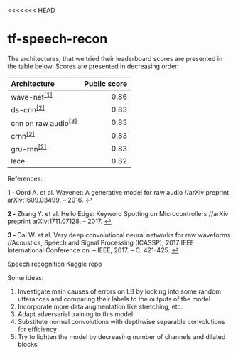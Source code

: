 <<<<<<< HEAD
# tf-speech-recon
The architectures, that we tried their leaderboard scores are presented in the table below. Scores are presented in decreasing order:

| Architecture | Public score |
| :----------- | -----------: |
| wave-net<sup id="1">[[1]](#1)</sup> | 0.86         |
| ds-cnn<sup id="2">[[2]](#2)</sup>   | 0.83         |
| cnn on raw audio<sup id="3">[[3]](#3)</sup> | 0.83 |
| crnn<sup id="2">[[2]](#2)</sup> | 0.83 |
| gru-rnn<sup id="2">[[2]](#2)</sup> | 0.83 |
| lace | 0.82 |

References:

<b id="[1]">1 - </b> Oord A. et al. Wavenet: A generative model for raw audio //arXiv preprint arXiv:1609.03499. – 2016. [↩](#1)

<b id="[2]">2 - </b> Zhang Y. et al. Hello Edge: Keyword Spotting on Microcontrollers //arXiv preprint arXiv:1711.07128. – 2017.  [↩](#2)

<b id="[3]">3 - </b> Dai W. et al. Very deep convolutional neural networks for raw waveforms //Acoustics, Speech and Signal Processing (ICASSP), 2017 IEEE International Conference on. – IEEE, 2017. – С. 421-425. [↩](#3)

Speech recognition Kaggle repo

Some ideas:

1. Investigate main causes of errors on LB by looking into some random utterances and comparing their labels to the outputs of the model
2. Incorporate more data augmentation like stretching, etc.
3. Adapt adversarial training to this model
4. Substitute normal convolutions with depthwise separable convolutions for efficiency
5. Try to lighten the model by decreasing number of channels and dilated blocks

